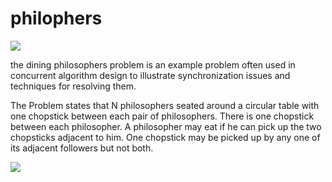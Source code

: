# philophers

<img src="https://www.antonioskoletsas.com/wp-content/uploads/2021/02/40ab88f0-og-socrates.ngsversion.1558373552160.adapt_.1900.1.jpg">

the dining philosophers problem is an example problem often used in concurrent algorithm design to illustrate synchronization issues and techniques for resolving them.

The Problem states that N philosophers seated around a circular table with one chopstick between each pair of philosophers. There is one chopstick between each philosopher. A philosopher may eat if he can pick up the two chopsticks adjacent to him. One chopstick may be picked up by any one of its adjacent followers but not both.

<img src="https://pages.mtu.edu/~shene/NSF-3/e-Book/MUTEX/DIAGRAM-philosopher-lefty-has-1.jpg">



